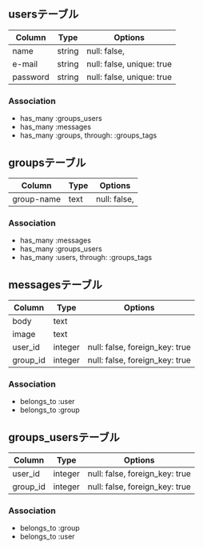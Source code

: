 ## usersテーブル

|Column|Type|Options|
|------|----|-------|
|name|string|null: false,|
|e-mail|string|null: false, unique: true|
|password|string|null: false, unique: true|

### Association
- has_many :groups_users
- has_many :messages
- has_many  :groups,  through:  :groups_tags

## groupsテーブル

|Column|Type|Options|
|------|----|-------|
|group-name|text|null: false,|

### Association
- has_many :messages
- has_many :groups_users
- has_many  :users,  through:  :groups_tags

## messagesテーブル

|Column|Type|Options|
|------|----|-------|
|body|text||
|image|text||
|user_id|integer|null: false, foreign_key: true|
|group_id|integer|null: false, foreign_key: true|

### Association
- belongs_to :user
- belongs_to :group

## groups_usersテーブル

|Column|Type|Options|
|------|----|-------|
|user_id|integer|null: false, foreign_key: true|
|group_id|integer|null: false, foreign_key: true|

### Association
- belongs_to :group
- belongs_to :user